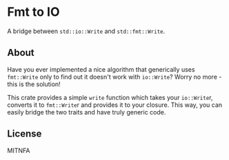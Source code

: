 Fmt to IO
=========

A bridge between `std::io::Write` and `std::fmt::Write`.

About
-----

Have you ever implemented a nice algorithm that generically uses `fmt::Write`
only to find out it doesn't work with `io::Write`? Worry no more - this is the
solution!

This crate provides a simple `write` function which takes your `io::Write`r,
converts it to `fmt::Write`r and provides it to your closure. This way, you
can easily bridge the two traits and have truly generic code.

License
-------

MITNFA
